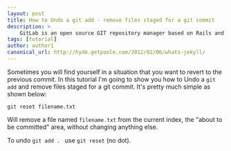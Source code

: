 ```yaml
---
layout: post
title: How to Undo a git add - remove files staged for a git commit
description: >
	GitLab is an open source GIT repository manager based on Rails and developed by GitLab Inc. It is a web-based GIT repository manager that allows your team to work on code, track bugs and feature requests and to test and deploy applications. GitLab provides features like a wiki, issue tracking, code reviews, activity feeds and merge management. It is capable of hosting multiple projects.
tags: [tutorial]
author: author1
canonical_url: http://hyde.getpoole.com/2012/02/06/whats-jekyll/
---
```


Sometimes you will find yourself in a situation that you want to revert to the previous commit. In this tutorial I'm going to show you how to Undo a `git add` and remove files staged for a git commit. It's pretty much simple as shown below:

`git reset filename.txt`

Will remove a file named `filename.txt` from the current index, the "about to be committed" area, without changing anything else.

To undo `git add . ` use `git reset`  (no dot).
